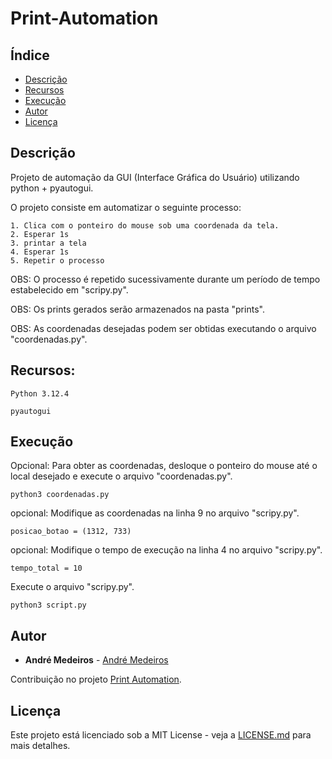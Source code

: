 # Print-Automation

## Índice
- [Descrição](#Descrição)
- [Recursos](#Recursos)
- [Execução](#Execução)
- [Autor](#Autor)
- [Licença](#Licença)

## Descrição
Projeto de automação da GUI (Interface Gráfica do Usuário) utilizando python + pyautogui.

O projeto consiste em automatizar o seguinte processo: 
```
1. Clica com o ponteiro do mouse sob uma coordenada da tela.
2. Esperar 1s
3. printar a tela
4. Esperar 1s
5. Repetir o processo
```

OBS: O processo é repetido sucessivamente durante um período de tempo estabelecido em "scripy.py".

OBS: Os prints gerados serão armazenados na pasta "prints".

OBS: As coordenadas desejadas podem ser obtidas executando o arquivo "coordenadas.py".

## Recursos:
```
Python 3.12.4

pyautogui
```

## Execução

Opcional: Para obter as coordenadas, desloque o ponteiro do mouse até o local desejado e execute o arquivo "coordenadas.py".
```
python3 coordenadas.py
```
opcional: Modifique as coordenadas na linha 9 no arquivo "scripy.py".
```
posicao_botao = (1312, 733)
```

opcional: Modifique o tempo de execução na linha 4 no arquivo "scripy.py".
```
tempo_total = 10
```

Execute o arquivo "scripy.py".
```
python3 script.py
```

## Autor

* **André Medeiros** - [André Medeiros](https://github.com/andreemedeiros)

Contribuição no projeto [Print Automation](https://github.com/andreemedeiros/Print-Automation/graphs/contributors).

## Licença
Este projeto está licenciado sob a MIT License - veja a [LICENSE.md](LICENSE.md) para mais detalhes.
